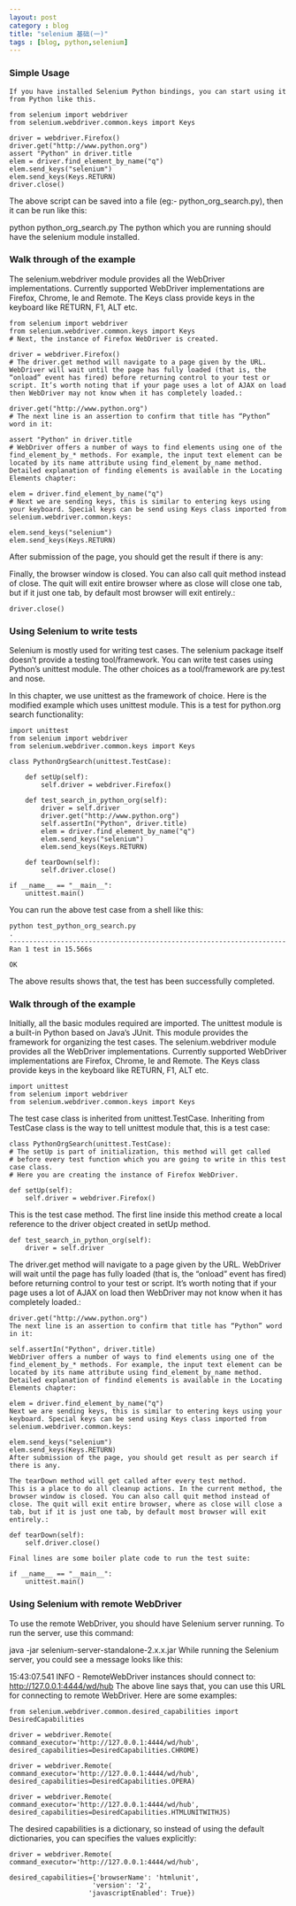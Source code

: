 ```yaml
---
layout: post
category : blog
title: "selenium 基础(一)"
tags : [blog, python,selenium]
---
```



### Simple Usage

    If you have installed Selenium Python bindings, you can start using it from Python like this.

    from selenium import webdriver
    from selenium.webdriver.common.keys import Keys

    driver = webdriver.Firefox()
    driver.get("http://www.python.org")
    assert "Python" in driver.title
    elem = driver.find_element_by_name("q")
    elem.send_keys("selenium")
    elem.send_keys(Keys.RETURN)
    driver.close()
    
The above script can be saved into a file (eg:- python_org_search.py), then it can be run like this:

python python_org_search.py
The python which you are running should have the selenium module installed.

### Walk through of the example
The selenium.webdriver module provides all the WebDriver implementations. 
Currently supported WebDriver implementations are Firefox, Chrome, Ie and Remote. The Keys class provide keys in the keyboard like RETURN, F1, ALT etc.

    from selenium import webdriver
    from selenium.webdriver.common.keys import Keys
    # Next, the instance of Firefox WebDriver is created.

    driver = webdriver.Firefox()
    # The driver.get method will navigate to a page given by the URL. WebDriver will wait until the page has fully loaded (that is, the “onload” event has fired) before returning control to your test or script. It’s worth noting that if your page uses a lot of AJAX on load then WebDriver may not know when it has completely loaded.:

    driver.get("http://www.python.org")
    # The next line is an assertion to confirm that title has “Python” word in it:

    assert "Python" in driver.title
    # WebDriver offers a number of ways to find elements using one of the find_element_by_* methods. For example, the input text element can be located by its name attribute using find_element_by_name method. Detailed explanation of finding elements is available in the Locating Elements chapter:

    elem = driver.find_element_by_name("q")
    # Next we are sending keys, this is similar to entering keys using your keyboard. Special keys can be send using Keys class imported from selenium.webdriver.common.keys:

    elem.send_keys("selenium")
    elem.send_keys(Keys.RETURN)
    
After submission of the page, you should get the result if there is any:

Finally, the browser window is closed. You can also call quit method instead of close. The quit will exit entire browser where as close will close one tab, but if it just one tab, by default most browser will exit entirely.:

    driver.close()

### Using Selenium to write tests
Selenium is mostly used for writing test cases. The selenium package itself doesn’t provide a testing tool/framework. 
You can write test cases using Python’s unittest module. The other choices as a tool/framework are py.test and nose.

In this chapter, we use unittest as the framework of choice. Here is the modified example which uses unittest module.
This is a test for python.org search functionality:

    import unittest
    from selenium import webdriver
    from selenium.webdriver.common.keys import Keys

    class PythonOrgSearch(unittest.TestCase):

        def setUp(self):
            self.driver = webdriver.Firefox()

        def test_search_in_python_org(self):
            driver = self.driver
            driver.get("http://www.python.org")
            self.assertIn("Python", driver.title)
            elem = driver.find_element_by_name("q")
            elem.send_keys("selenium")
            elem.send_keys(Keys.RETURN)

        def tearDown(self):
            self.driver.close()

    if __name__ == "__main__":
        unittest.main()
        
        
You can run the above test case from a shell like this:

    python test_python_org_search.py
    .
    ----------------------------------------------------------------------
    Ran 1 test in 15.566s

    OK
The above results shows that, the test has been successfully completed.

### Walk through of the example
Initially, all the basic modules required are imported. 
The unittest module is a built-in Python based on Java’s JUnit. 
This module provides the framework for organizing the test cases. 
The selenium.webdriver module provides all the WebDriver implementations. 
Currently supported WebDriver implementations are Firefox, Chrome, Ie and Remote.
The Keys class provide keys in the keyboard like RETURN, F1, ALT etc.

    import unittest
    from selenium import webdriver
    from selenium.webdriver.common.keys import Keys
    
The test case class is inherited from unittest.TestCase. 
Inheriting from TestCase class is the way to tell unittest module that, this is a test case:

    class PythonOrgSearch(unittest.TestCase):
    # The setUp is part of initialization, this method will get called 
    # before every test function which you are going to write in this test case class. 
    # Here you are creating the instance of Firefox WebDriver.

    def setUp(self):
        self.driver = webdriver.Firefox()
        
This is the test case method. The first line inside this method create a local 
reference to the driver object created in setUp method.

    def test_search_in_python_org(self):
        driver = self.driver
        
The driver.get method will navigate to a page given by the URL. 
WebDriver will wait until the page has fully loaded (that is, the “onload” event has fired) 
before returning control to your test or script. It’s worth noting that if your page 
uses a lot of AJAX on load then WebDriver may not know when it has completely loaded.:

    driver.get("http://www.python.org")
    The next line is an assertion to confirm that title has “Python” word in it:

    self.assertIn("Python", driver.title)
    WebDriver offers a number of ways to find elements using one of the find_element_by_* methods. For example, the input text element can be located by its name attribute using find_element_by_name method. Detailed explanation of findind elements is available in the Locating Elements chapter:

    elem = driver.find_element_by_name("q")
    Next we are sending keys, this is similar to entering keys using your keyboard. Special keys can be send using Keys class imported from selenium.webdriver.common.keys:

    elem.send_keys("selenium")
    elem.send_keys(Keys.RETURN)
    After submission of the page, you should get result as per search if there is any.

    The tearDown method will get called after every test method. 
    This is a place to do all cleanup actions. In the current method, the browser window is closed. You can also call quit method instead of close. The quit will exit entire browser, where as close will close a tab, but if it is just one tab, by default most browser will exit entirely.:

    def tearDown(self):
        self.driver.close()
        
    Final lines are some boiler plate code to run the test suite:

    if __name__ == "__main__":
        unittest.main()
### Using Selenium with remote WebDriver

To use the remote WebDriver, you should have Selenium server running. To run the server, use this command:

java -jar selenium-server-standalone-2.x.x.jar
While running the Selenium server, you could see a message looks like this:

15:43:07.541 INFO - RemoteWebDriver instances should connect to: http://127.0.0.1:4444/wd/hub
The above line says that, you can use this URL for connecting to remote WebDriver. Here are some examples:

    from selenium.webdriver.common.desired_capabilities import DesiredCapabilities

    driver = webdriver.Remote(
    command_executor='http://127.0.0.1:4444/wd/hub',
    desired_capabilities=DesiredCapabilities.CHROME)

    driver = webdriver.Remote(
    command_executor='http://127.0.0.1:4444/wd/hub',
    desired_capabilities=DesiredCapabilities.OPERA)

    driver = webdriver.Remote(
    command_executor='http://127.0.0.1:4444/wd/hub',
    desired_capabilities=DesiredCapabilities.HTMLUNITWITHJS)
    
    
The desired capabilities is a dictionary, so instead of using the default dictionaries, 
you can specifies the values explicitly:

    driver = webdriver.Remote(
    command_executor='http://127.0.0.1:4444/wd/hub',
    
    desired_capabilities={'browserName': 'htmlunit',
                         'version': '2',
                        'javascriptEnabled': True})